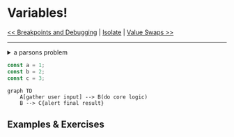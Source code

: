 # Variables!

[<< Breakpoints and Debugging](../00-breakpoints-and-debugger/README.md?--defaults) | [Isolate](../README.md?--defaults) | [Value Swaps >>](../02-value-swaps/README.md?--defaults)

---

<details >
<summary>a parsons problem</summary>

<!-- ?parsons -->

```js
/* 1 */
const a = 1;

/* 2 */
const b = 2;

const c = 3; // distractor
```

</details>

<!-- ?tutor -->

```js
const a = 1;
const b = 2;
const c = 3;
```

```mermaid
graph TD
    A[gather user input] --> B(do core logic)
    B --> C{alert final result}
```

## Examples & Exercises

<!-- begin dir -->
<!-- end dir -->

